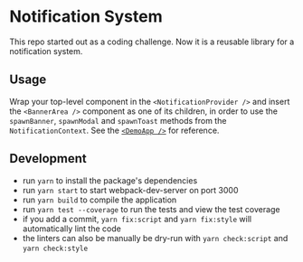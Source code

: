 # Notification System

This repo started out as a coding challenge. Now it is a reusable library for a notification system.

## Usage

Wrap your top-level component in the `<NotificationProvider />` and insert the `<BannerArea />` component as one of its children, in order to use the `spawnBanner`, `spawnModal` and `spawnToast` methods from the `NotificationContext`. See the [`<DemoApp />`](src/demo-app.tsx) for reference.

## Development

* run `yarn` to install the package's dependencies
* run `yarn start` to start webpack-dev-server on port 3000
* run `yarn build` to compile the application
* run `yarn test --coverage` to run the tests and view the test coverage
* if you add a commit, `yarn fix:script` and `yarn fix:style` will automatically lint the code
* the linters can also be manually be dry-run with `yarn check:script` and `yarn check:style`
